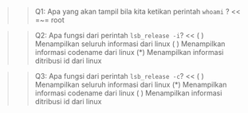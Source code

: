 >>Q1: Apa yang akan tampil bila kita ketikan perintah `whoami` ? <<
=~= root

>>Q2: Apa fungsi dari perintah `lsb_release -i`? <<
( ) Menampilkan seluruh informasi dari linux
( ) Menampilkan informasi codename dari linux
(*) Menampilkan informasi ditribusi id dari linux
	
>>Q3: Apa fungsi dari perintah `lsb_release -c`? <<
( ) Menampilkan seluruh informasi dari linux
(*) Menampilkan informasi codename dari linux
( ) Menampilkan informasi ditribusi id dari linux